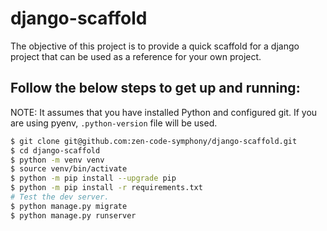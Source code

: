 # django-scaffold

The objective of this project is to provide a quick scaffold for a django project that can be used as a reference for your own project.

## Follow the below steps to get up and running:

NOTE: It assumes that you have installed Python and configured git. If you are using pyenv, `.python-version` file will be used.

```sh
$ git clone git@github.com:zen-code-symphony/django-scaffold.git
$ cd django-scaffold
$ python -m venv venv
$ source venv/bin/activate
$ python -m pip install --upgrade pip
$ python -m pip install -r requirements.txt
# Test the dev server.
$ python manage.py migrate
$ python manage.py runserver
```